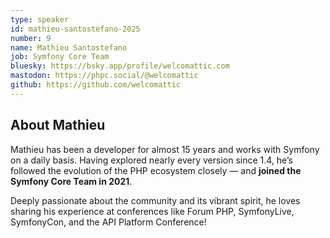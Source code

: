 ```yaml
---
type: speaker
id: mathieu-santostefano-2025
number: 9
name: Mathieu Santostefano
job: Symfony Core Team
bluesky: https://bsky.app/profile/welcomattic.com
mastodon: https://phpc.social/@welcomattic
github: https://github.com/welcomattic
---
```


## About Mathieu

Mathieu has been a developer for almost 15 years and works with Symfony on a daily basis. Having explored nearly every version since 1.4, he’s followed the evolution of the PHP ecosystem closely — and **joined the Symfony Core Team in 2021**.

Deeply passionate about the community and its vibrant spirit, he loves sharing his experience at conferences like Forum PHP, SymfonyLive, SymfonyCon, and the API Platform Conference!
